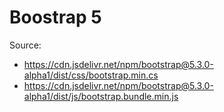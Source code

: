 # Boostrap 5

Source: 
- https://cdn.jsdelivr.net/npm/bootstrap@5.3.0-alpha1/dist/css/bootstrap.min.cs
- https://cdn.jsdelivr.net/npm/bootstrap@5.3.0-alpha1/dist/js/bootstrap.bundle.min.js

